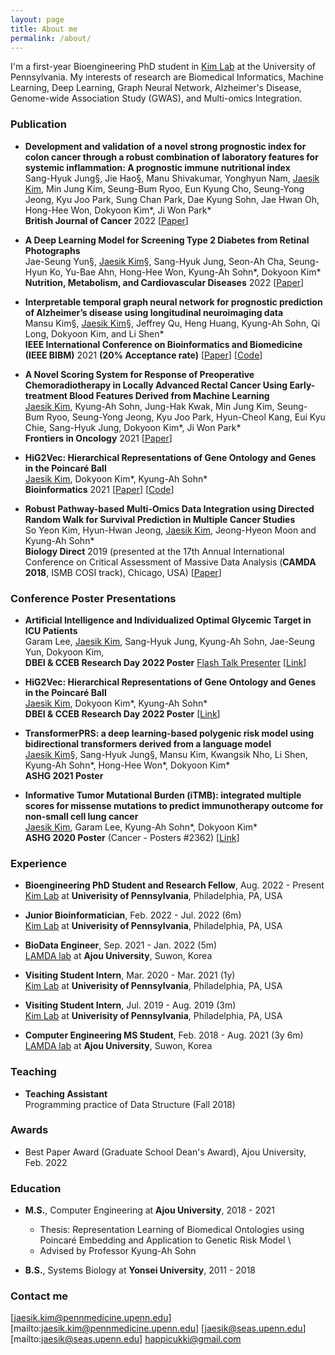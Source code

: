 ```yaml
---
layout: page
title: About me
permalink: /about/
---
```


I'm a first-year Bioengineering PhD student in [Kim Lab](https://www.biomedinfolab.com/) at the University of Pennsylvania. My interests of research are Biomedical Informatics, Machine Learning, Deep Learning, Graph Neural Network, Alzheimer's Disease, Genome-wide Association Study (GWAS), and Multi-omics Integration.

### Publication

- <b>Development and validation of a novel strong prognostic index for colon cancer through a robust combination of laboratory features for systemic inflammation: A prognostic immune nutritional index</b> \
Sang-Hyuk Jung§, Jie Hao§, Manu Shivakumar, Yonghyun Nam, <ins>Jaesik Kim</ins>, Min Jung Kim, Seung-Bum Ryoo, Eun Kyung Cho, Seung-Yong Jeong, Kyu Joo Park, Sung Chan Park, Dae Kyung Sohn, Jae Hwan Oh, Hong-Hee Won, Dokyoon Kim\*, Ji Won Park\* \
<b>British Journal of Cancer</b> 2022 [[Paper](https://www.nature.com/articles/s41416-022-01767-w)]

- <b>A Deep Learning Model for Screening Type 2 Diabetes from Retinal Photographs</b> \
Jae-Seung Yun§, <ins>Jaesik Kim</ins>§, Sang-Hyuk Jung, Seon-Ah Cha, Seung-Hyun Ko, Yu-Bae Ahn, Hong-Hee Won, Kyung-Ah Sohn\*, Dokyoon Kim\* \
<b>Nutrition, Metabolism, and Cardiovascular Diseases</b> 2022 [[Paper](https://www.nmcd-journal.com/article/S0939-4753(22)00027-8/pdf#relatedArticles)]

- <b>Interpretable temporal graph neural network for prognostic prediction of Alzheimer’s disease using longitudinal neuroimaging data</b> \
Mansu Kim§, <ins>Jaesik Kim</ins>§, Jeffrey Qu, Heng Huang, Kyung-Ah Sohn, Qi Long, Dokyoon Kim, and Li Shen\* \
<b>IEEE International Conference on Bioinformatics and Biomedicine (IEEE BIBM)</b> 2021 <b>(20% Acceptance rate)</b> [[Paper](https://ieeexplore.ieee.org/document/9669504)] [[Code](https://github.com/JaesikKim/temporal-GNN)]

- <b>A Novel Scoring System for Response of Preoperative Chemoradiotherapy in Locally Advanced Rectal Cancer Using Early-treatment Blood Features Derived from Machine Learning</b> \
<ins>Jaesik Kim</ins>, Kyung-Ah Sohn, Jung-Hak Kwak, Min Jung Kim, Seung-Bum Ryoo, Seung-Yong Jeong, Kyu Joo Park, Hyun-Cheol Kang, Eui Kyu Chie, Sang-Hyuk Jung, Dokyoon Kim\*, Ji Won Park\* \
<b>Frontiers in Oncology</b> 2021 [[Paper](https://www.frontiersin.org/articles/10.3389/fonc.2021.790894/full)]

- <b>HiG2Vec: Hierarchical Representations of Gene Ontology and Genes in the Poincaré Ball</b> \
<ins>Jaesik Kim</ins>, Dokyoon Kim\*, Kyung-Ah Sohn\* \
<b>Bioinformatics</b> 2021 [[Paper](https://academic.oup.com/bioinformatics/article/37/18/2971/6184857)] [[Code](https://github.com/JaesikKim/HiG2Vec)]

- <b>Robust Pathway-based Multi-Omics Data Integration using Directed Random Walk for Survival Prediction in Multiple Cancer Studies</b> \
So Yeon Kim, Hyun-Hwan Jeong, <ins>Jaesik Kim</ins>, Jeong-Hyeon Moon and Kyung-Ah Sohn\* \
<b>Biology Direct</b> 2019 (presented at the 17th Annual International Conference on Critical Assessment of Massive Data Analysis (<b>CAMDA 2018</b>, ISMB COSI track), Chicago, USA) [[Paper](https://biologydirect.biomedcentral.com/articles/10.1186/s13062-019-0239-8)]

### Conference Poster Presentations
- <b>Artificial Intelligence and Individualized Optimal Glycemic Target in ICU Patients</b> \
Garam Lee, <ins>Jaesik Kim</ins>, Sang-Hyuk Jung, Kyung-Ah Sohn, Jae-Seung Yun, Dokyoon Kim,  \
<b>DBEI & CCEB Research Day 2022 Poster</b> <ins>Flash Talk Presenter</ins> [[Link](https://www.dbei.med.upenn.edu/2022ResearchDay/presentations)]

- <b>HiG2Vec: Hierarchical Representations of Gene Ontology and Genes in the Poincaré Ball</b> \
<ins>Jaesik Kim</ins>, Dokyoon Kim\*, Kyung-Ah Sohn\* \
<b>DBEI & CCEB Research Day 2022 Poster</b> [[Link](https://www.dbei.med.upenn.edu/2022ResearchDay/presentations)]

- <b>TransformerPRS: a deep learning-based polygenic risk model using bidirectional transformers derived from a language model</b> \
<ins>Jaesik Kim</ins>§, Sang-Hyuk Jung§, Mansu Kim, Kwangsik Nho, Li Shen, Kyung-Ah Sohn\*, Hong-Hee Won\*, Dokyoon Kim\* \
<b>ASHG 2021 Poster</b>

- <b>Informative Tumor Mutational Burden (iTMB): integrated multiple scores for missense mutations to predict immunotherapy outcome for non-small cell lung cancer</b> \
<ins>Jaesik Kim</ins>, Garam Lee, Kyung-Ah Sohn\*, Dokyoon Kim\* \
<b>ASHG 2020 Poster</b> (Cancer - Posters #2362) [[Link](https://www.abstractsonline.com/pp8/#!/9070/presentation/3518)]


### Experience
- <b>Bioengineering PhD Student and Research Fellow</b>, Aug. 2022 - Present\
[Kim Lab](https://www.biomedinfolab.com/) at <b>Univerisity of Pennsylvania</b>, Philadelphia, PA, USA

- <b>Junior Bioinformatician</b>, Feb. 2022 - Jul. 2022 (6m)\
[Kim Lab](https://www.biomedinfolab.com/) at <b>Univerisity of Pennsylvania</b>, Philadelphia, PA, USA

- <b>BioData Engineer</b>, Sep. 2021 - Jan. 2022 (5m)\
[LAMDA lab](https://sites.google.com/site/kasohn/group?authuser=0) at <b>Ajou University</b>, Suwon, Korea

- <b>Visiting Student Intern</b>, Mar. 2020 - Mar. 2021 (1y)\
[Kim Lab](https://www.biomedinfolab.com/) at <b>Univerisity of Pennsylvania</b>, Philadelphia, PA, USA

- <b>Visiting Student Intern</b>, Jul. 2019 - Aug. 2019 (3m)\
[Kim Lab](https://www.biomedinfolab.com/) at <b>Univerisity of Pennsylvania</b>, Philadelphia, PA, USA

- <b>Computer Engineering MS Student</b>, Feb. 2018 - Aug. 2021 (3y 6m)\
[LAMDA lab](https://sites.google.com/site/kasohn/group?authuser=0) at <b>Ajou University</b>, Suwon, Korea


### Teaching
- <b>Teaching Assistant</b> \
Programming practice of Data Structure (Fall 2018)

### Awards
- Best Paper Award (Graduate School Dean's Award), Ajou University, Feb. 2022

### Education
- <b>M.S.</b>, Computer Engineering at <b>Ajou University</b>, 2018 - 2021
  - Thesis: Representation Learning of Biomedical Ontologies using Poincaré Embedding and Application to Genetic Risk Model \
  - Advised by Professor Kyung-Ah Sohn

- <b>B.S.</b>, Systems Biology at <b>Yonsei University</b>, 2011 - 2018

### Contact me

[jaesik.kim@pennmedicine.upenn.edu][mailto:jaesik.kim@pennmedicine.upenn.edu]
[jaesik@seas.upenn.edu][mailto:jaesik@seas.upenn.edu]
[happicukki@gmail.com](mailto:happicukki@gmail.com)
